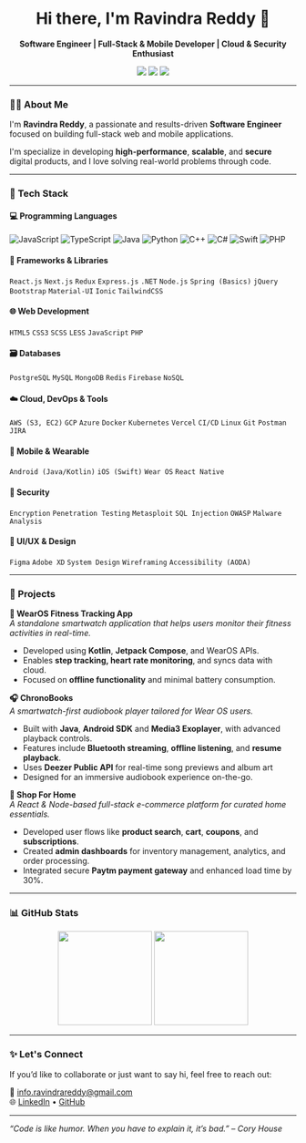 <h1 align="center">Hi there, I'm Ravindra Reddy 👋</h1>

<p align="center">
  <b>Software Engineer | Full-Stack & Mobile Developer | Cloud & Security Enthusiast</b>
</p>

<p align="center">
  <a href="mailto:info.ravindrareddy@gmail.com"><img src="https://img.shields.io/badge/email-%23D14836.svg?&style=for-the-badge&logo=gmail&logoColor=white" /></a>
  <a href="https://www.linkedin.com/in/reddy-ravindra"><img src="https://img.shields.io/badge/linkedin-%230077B5.svg?&style=for-the-badge&logo=linkedin&logoColor=white" /></a>
  <a href="https://www.github.com/reddy-ravindra"><img src="https://img.shields.io/badge/github-%23121011.svg?&style=for-the-badge&logo=github&logoColor=white" /></a>
</p>

---

### 👨‍💻 About Me

I'm **Ravindra Reddy**, a passionate and results-driven **Software Engineer** focused on building full-stack web and mobile applications.

I'm specialize in developing **high-performance**, **scalable**, and **secure** digital products, and I love solving real-world problems through code.

---

### 💼 Tech Stack

#### 💻 Programming Languages
![JavaScript](https://img.shields.io/badge/-JavaScript-black?style=flat-square&logo=javascript) 
![TypeScript](https://img.shields.io/badge/-TypeScript-black?style=flat-square&logo=typescript) 
![Java](https://img.shields.io/badge/-Java-black?style=flat-square&logo=java) 
![Python](https://img.shields.io/badge/-Python-black?style=flat-square&logo=python) 
![C++](https://img.shields.io/badge/-C++-black?style=flat-square&logo=c%2B%2B)
![C#](https://img.shields.io/badge/-C%23-black?style=flat-square&logo=c-sharp)
![Swift](https://img.shields.io/badge/-Swift-black?style=flat-square&logo=swift)
![PHP](https://img.shields.io/badge/-PHP-black?style=flat-square&logo=php)

#### 🧠 Frameworks & Libraries
`React.js` `Next.js` `Redux` `Express.js` `.NET` `Node.js` `Spring (Basics)` `jQuery` `Bootstrap` `Material-UI` `Ionic` `TailwindCSS`

#### 🌐 Web Development
`HTML5` `CSS3` `SCSS` `LESS` `JavaScript` `PHP`

#### 🗃️ Databases
`PostgreSQL` `MySQL` `MongoDB` `Redis` `Firebase` `NoSQL`

#### ☁️ Cloud, DevOps & Tools
`AWS (S3, EC2)` `GCP` `Azure` `Docker` `Kubernetes` `Vercel` `CI/CD` `Linux` `Git` `Postman` `JIRA`

#### 📱 Mobile & Wearable
`Android (Java/Kotlin)` `iOS (Swift)` `Wear OS` `React Native`

#### 🔐 Security
`Encryption` `Penetration Testing` `Metasploit` `SQL Injection` `OWASP` `Malware Analysis`

#### 🎨 UI/UX & Design
`Figma` `Adobe XD` `System Design` `Wireframing` `Accessibility (AODA)`

---

### 🚀 Projects

**📱 WearOS Fitness Tracking App**  
_A standalone smartwatch application that helps users monitor their fitness activities in real-time._  
- Developed using **Kotlin**, **Jetpack Compose**, and WearOS APIs.  
- Enables **step tracking, heart rate monitoring**, and syncs data with cloud.  
- Focused on **offline functionality** and minimal battery consumption.  

**🎧 ChronoBooks**  
_A smartwatch-first audiobook player tailored for Wear OS users._  
- Built with **Java**, **Android SDK** and **Media3 Exoplayer**, with advanced playback controls.  
- Features include **Bluetooth streaming**, **offline listening**, and **resume playback**.
- Uses **Deezer Public API** for real-time song previews and album art
- Designed for an immersive audiobook experience on-the-go.

**🛒 Shop For Home**  
_A React & Node-based full-stack e-commerce platform for curated home essentials._  
- Developed user flows like **product search**, **cart**, **coupons**, and **subscriptions**.  
- Created **admin dashboards** for inventory management, analytics, and order processing.  
- Integrated secure **Paytm payment gateway** and enhanced load time by 30%.

---

### 📊 GitHub Stats

<p align="center">
  <img src="https://github-readme-stats.vercel.app/api?username=reddy-ravindra&show_icons=true&theme=radical" height="165">
  <img src="https://github-readme-stats.vercel.app/api/top-langs/?username=reddy-ravindra&layout=compact&theme=radical" height="165">
</p>

---

### ✨ Let's Connect

If you’d like to collaborate or just want to say hi, feel free to reach out:

📩 info.ravindrareddy@gmail.com  
🌐 [LinkedIn](https://www.linkedin.com/in/reddy-ravindra) • [GitHub](https://www.github.com/reddy-ravindra)

---

_“Code is like humor. When you have to explain it, it’s bad.” – Cory House_


